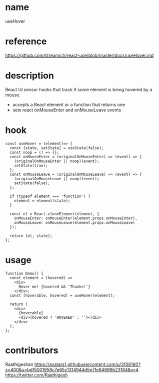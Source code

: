 # name

useHover

# reference

https://github.com/streamich/react-use/blob/master/docs/useHover.md

# description

React UI sensor hooks that track if some element is being hovered by a mouse.

- accepts a React element or a function that returns one
- sets react onMouseEnter and onMouseLeave events

# hook

```
const useHover = (element)=> {
  const [state, setState] = useState(false);
  const noop = () => {};
  const onMouseEnter = (originalOnMouseEnter) => (event) => {
    (originalOnMouseEnter || noop)(event);
    setState(true);
  };
  const onMouseLeave = (originalOnMouseLeave) => (event) => {
    (originalOnMouseLeave || noop)(event);
    setState(false);
  };

  if (typeof element === 'function') {
    element = element(state);
  }

  const el = React.cloneElement(element, {
    onMouseEnter: onMouseEnter(element.props.onMouseEnter),
    onMouseLeave: onMouseLeave(element.props.onMouseLeave)
  });

  return [el, state];
};
```

# usage

```
function Demo() {
  const element = (hovered) =>
    <div>
      Hover me! {hovered && 'Thanks!'}
    </div>;
  const [hoverable, hovered] = useHover(element);

  return (
    <div>
      {hoverable}
      <div>{hovered ? 'HOVERED' : ''}</div>
    </div>
  );
};
```

# contributors

Raathigeshan
https://avatars1.githubusercontent.com/u/3108160?s=400&u=bdf5001958c7e65c1314944d5e7fe84699b23164&v=4
https://twitter.com/Raathigesh

